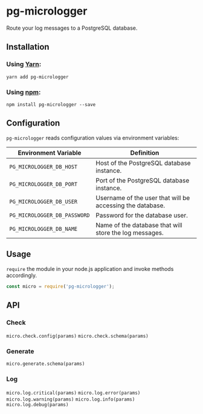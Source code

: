 # pg-micrologger

Route your log messages to a PostgreSQL database.

## Installation

### Using [Yarn](https://yarnpkg.com/):

`yarn add pg-micrologger`

### Using [npm](https://www.npmjs.com/):

`npm install pg-micrologger --save`

## Configuration

`pg-micrologger` reads configuration values via environment variables:

Environment Variable         | Definition
-----------------------------|-----------
`PG_MICROLOGGER_DB_HOST`     | Host of the PostgreSQL database instance.
`PG_MICROLOGGER_DB_PORT`     | Port of the PostgreSQL database instance.
`PG_MICROLOGGER_DB_USER`     | Username of the user that will be accessing the database.
`PG_MICROLOGGER_DB_PASSWORD` | Password for the database user.
`PG_MICROLOGGER_DB_NAME`     | Name of the database that will store the log messages.

## Usage

`require` the module in your node.js application and invoke methods accordingly.

```javascript
const micro = require('pg-micrologger');
```

## API

### Check

`micro.check.config(params)`
`micro.check.schema(params)`

### Generate

`micro.generate.schema(params)`

### Log

`micro.log.critical(params)`
`micro.log.error(params)`
`micro.log.warning(params)`
`micro.log.info(params)`
`micro.log.debug(params)`
